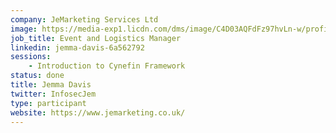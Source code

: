 ```yaml
---
company: JeMarketing Services Ltd
image: https://media-exp1.licdn.com/dms/image/C4D03AQFdFz97hvLn-w/profile-displayphoto-shrink_800_800/0?e=1588204800&v=beta&t=FGlwJiscPInDwCDVraOA1I9LvTIV-4J41jNym-0O8JA
job_title: Event and Logistics Manager
linkedin: jemma-davis-6a562792
sessions:
    - Introduction to Cynefin Framework
status: done
title: Jemma Davis
twitter: InfosecJem
type: participant
website: https://www.jemarketing.co.uk/
---
```

